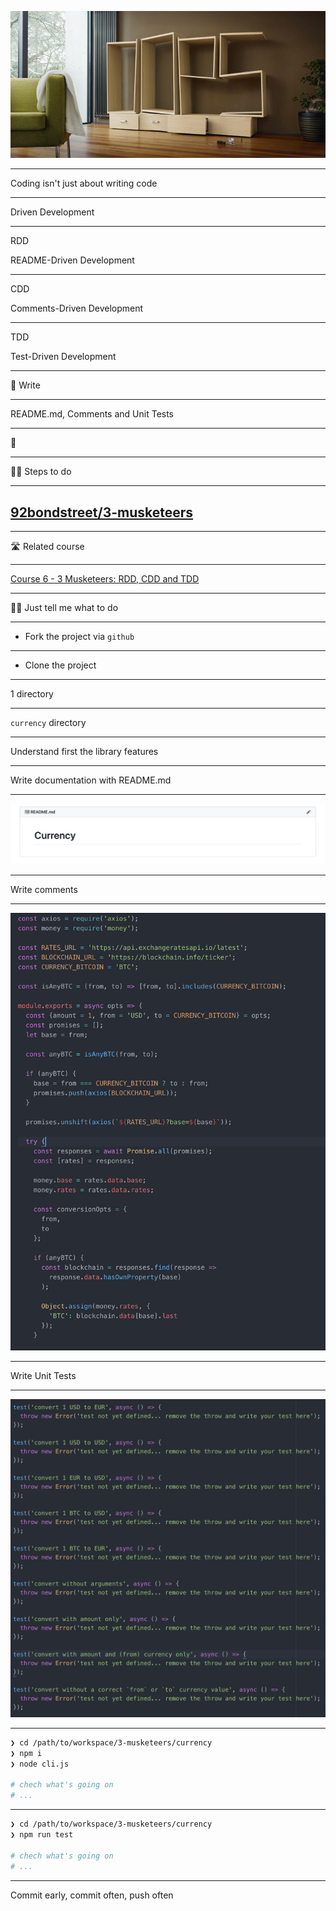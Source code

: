 
![coding](./coding.jpg)

---

Coding isn't just about writing code

---

Driven Development

---

RDD

README-Driven Development

---

CDD

Comments-Driven Development

---

TDD

Test-Driven Development

---

🎯 Write

---

README.md, Comments and Unit Tests

---

🧘

---

🏃‍♀️ Steps to do

---

## [92bondstreet/3-musketeers](https://github.com/92bondstreet/3-musketeers)

---

🛣️ Related course

---

[Course 6 - 3 Musketeers: RDD, CDD and TDD](https://github.com/92bondstreet/javascript-empire#-course-6---3-musketeers-rdd-cdd-and-tdd)

---

👩‍💻 Just tell me what to do

---

* Fork the project via `github`

---

* Clone the project

---

1 directory

---

`currency` directory

---

Understand first the library features

---


Write documentation with README.md

---

![readme](./readme.png)

---

Write comments

---

![code](./code.png)


---

Write Unit Tests

---

![tests](./tests.png)


---

```sh
❯ cd /path/to/workspace/3-musketeers/currency
❯ npm i
❯ node cli.js

# chech what's going on
# ...
```

---

```sh
❯ cd /path/to/workspace/3-musketeers/currency
❯ npm run test

# chech what's going on
# ...
```
---

Commit early, commit often, push often
